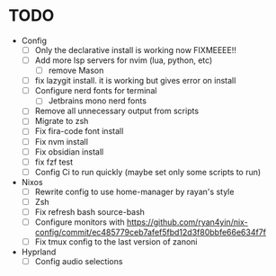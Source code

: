 
# TODO

- Config
  - [ ] Only the declarative install is working now FIXMEEEE!!
  - [ ] Add more lsp servers for nvim (lua, python, etc)
    - [ ] remove Mason
  - [ ] fix lazygit install. it is working but gives error on install
  - [ ] Configure nerd fonts for terminal
    - [ ] Jetbrains mono nerd fonts
  - [ ] Remove all unnecessary output from scripts
  - [ ] Migrate to zsh
  - [ ] Fix fira-code font install
  - [ ] Fix nvm install
  - [ ] Fix obsidian install
  - [ ] fix fzf test
  - [ ] Config Ci to run quickly (maybe set only some scripts to run)

- Nixos
  - [ ] Rewrite config to use home-manager by rayan's style
  - [ ] Zsh
  - [ ] Fix refresh bash source-bash
  - [ ] Configure monitors with https://github.com/ryan4yin/nix-config/commit/ec485779ceb7afef5fbd12d3f80bbfe66e634f7f
  - [ ] Fix tmux config to the last version of zanoni

- Hyprland
  - [ ] Config audio selections